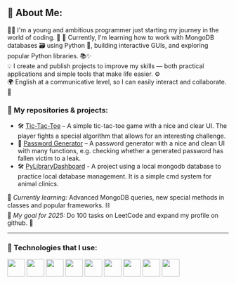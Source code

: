 ## 💫 About Me:
👨‍💻 I'm a young and ambitious programmer just starting my journey in the world of coding. 🚀 
🔧 Currently, I'm learning how to work with MongoDB databases 🗃️ using Python 🐍, building interactive GUIs, and exploring popular Python libraries. 📚✨  
💡 I create and publish projects to improve my skills — both practical applications and simple tools that make life easier. ⚙️  
🌍 English at a communicative level, so I can easily interact and collaborate. 💬  

### 💾 My repositories & projects:

- 🛠️ [Tic-Tac-Toe](https://github.com/FRANK0BAN/Repository-not-yet-published) – A simple tic-tac-toe game with a nice and clear UI. The player fights a special algorithm that allows for an interesting challenge.
- 🔧 [Password Generator](https://github.com/FRANK0BAN/Password-Generator) – A password generator with a nice and clean UI with many functions, e.g. checking whether a generated password has fallen victim to a leak.
- 🛠️ [PyLibraryDashboard](https://github.com/FRANK0BAN/PyLibraryDashboard) - A project using a local mongodb database to practice local database management. It is a simple cmd system for animal clinics.

📌 *Currently learning:* Advanced MongoDB queries, new special methods in classes and popular frameworks. ⛓️ <br>
🎯 *My goal for 2025:* Do 100 tasks on LeetCode and expand my profile on github. 💪

--- 

### 🚀 Technologies that I use: 
<span><img src="https://cdn.jsdelivr.net/gh/devicons/devicon@latest/icons/git/git-original.svg" width="40" height="40" /></span>
<span><img src="https://cdn.jsdelivr.net/gh/devicons/devicon@latest/icons/python/python-original.svg" width="40" height="40" /></span>
<span><img src="https://cdn.jsdelivr.net/gh/devicons/devicon@latest/icons/notion/notion-original.svg" width="40" height="40" /></span>
<span><img src="https://cdn.jsdelivr.net/gh/devicons/devicon@latest/icons/lua/lua-original.svg" width="40" height="40" /></span>
<span><img src="https://cdn.jsdelivr.net/gh/devicons/devicon@latest/icons/mongodb/mongodb-original-wordmark.svg" width="40" height="40" /></span>
<span><img src="https://cdn.jsdelivr.net/gh/devicons/devicon@latest/icons/pycharm/pycharm-original.svg" width="40" height="40" /></span>
<span><img src="https://cdn.jsdelivr.net/gh/devicons/devicon@latest/icons/bash/bash-original.svg" width="40" height="40" /></span>
<span><img src="https://cdn.jsdelivr.net/gh/devicons/devicon@latest/icons/gimp/gimp-original.svg" width="40" height="40" /></span>
<span><img src="https://cdn.jsdelivr.net/gh/devicons/devicon@latest/icons/blender/blender-original.svg" width="40" height="40" /></span>
